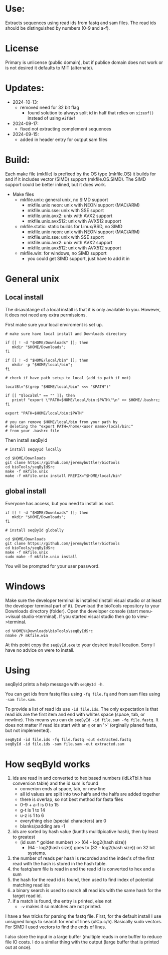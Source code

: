 # Use:

Extracts sequences using read ids from fastq and sam
  files. The read ids should be distinguished by numbers
  (0-9 and a-f).

# License

Primary is unlicense (public domain), but if publice
  domain does not work or is not desired it defaults to
  MIT (alternate).

# Updates:

- 2024-10-13:
  - removed need for 32 bit flag 
    - found solution to always split id in half that
      relies on `sizeof()` instead of using `#ifdef`
- 2024-09-17:
  - fixed not extracting complement sequences
- 2024-09-15:
  - added in header entry for output sam files

# Build:

Each make file (mkfile) is prefixed by the OS type
  (mkfile.OS) it builds for and if it includes vector
  (SIMD) support (mkfile.OS.SIMD). The SIMD support could
  be better inlined, but it does work.

- Make files
  - mkfile.unix: general unix, no SIMD support
    - mkfile.unix neon: unix with NEON support (MAC/ARM)
    - mkfile.unix.sse: unix with SSE suport
    - mkfile.unix.avx2: unix with AVX2 support
    - mkfile.unix.avx512: unix with AVX512 support
  - mkfile.static: static builds for Linux/BSD, no SIMD
    - mkfile.unix neon: unix with NEON support (MAC/ARM)
    - mkfile.unix.sse: unix with SSE suport
    - mkfile.unix.avx2: unix with AVX2 support
    - mkfile.unix.avx512: unix with AVX512 support
  - mkfile.win: for windows, no SIMD support
    - you could get SIMD support, just have to add it in

# General unix

## Local install

The disavatange of a local install is that it is only
  available to you. However, it does not need any extra
  permissions.


First make sure your local enviroment is set up.

```
# make sure have local install and Downloads directory

if [[ ! -d "$HOME/Downloads" ]]; then
   mkdir "$HOME/Downloads";
fi

if [[ ! -d "$HOME/local/bin" ]]; then
   mkdir -p "$HOME/local/bin";
fi

# check if have path setup to local (add to path if not)

localBl="$(grep "$HOME/local/bin" <<< "$PATH")"

if [[ "$localBl" == "" ]]; then
   printf "export \"PATH=$HOME/local/bin:$PATH\"\n" >> $HOME/.bashrc;
fi

export "PATH=$HOME/local/bin:$PATH"

# you can remove $HOME/local/bin from your path by
# deleting the "export PATH=/home/<user name>/local/bin:"
# from your .bashrc file
```

Then install seqById

```
# install seqById locally

cd $HOME/Downloads
git clone https://github.com/jeremybuttler/bioTools
cd bioTools/seqByIdSrc
make -f mkfile.unix
make -f mkfile.unix install PREFIX="$HOME/local/bin"
```

## global install

Everyone has access, but you need to install as root.

```
if [[ ! -d "$HOME/Downloads" ]]; then
   mkdir "$HOME/Downloads";
fi

# install seqById globally

cd $HOME/Downloads
git clone https://github.com/jeremybuttler/bioTools
cd bioTools/seqByIdSrc
make -f mkfile.unix
sudo make -f mkfile.unix install
```

You will be prompted for your user password.

# Windows

Make sure the developer terminal is installed (install
  visual studio or at least the developer terminal part of
  it). Download the bioTools repository to your Downloads
  directory (folder). Open the developer console
  (start menu->visual studio->terminal). If you started
  visual studio then go to view->terminal.

```
cd %HOME%\Downloads\bioTools\seqByIdSrc
nmake /F mkfile.win
```

At this point copy the `seqById.exe` to your desired
  install location. Sorry I have no advice on were to
  install.

# Using

seqById prints a help message with `seqById -h`.

You can get ids from fastq files using `-fq file.fq` and
  from sam files using `-sam file.sam`.

To provide a list of read ids use `-id file.ids`. The only
  expectation is that read ids are the first item and end
  with whites space (space, tab, or newline). This means
  you can do `seqById -id file.sam -fq file.fastq`. It
  does not matter if read ids start with an `@` or an
  '>' (orginally planed fasta, but not implemented).
  
```
seqById -id file.ids -fq file.fastq -out extracted.fastq
seqById -id file.ids -sam file.sam -out extracted.sam
```

# How seqById works

1. ids are read in and converted to hex based numbers
   (idLkTbl.h has conversion table) and the id sum is
   found
   - converion ends at space, tab, or new line
   - all id values are split into two halfs and the halfs
     are added together
   - there is overlap, so not best method for fasta files
   - 0-9 + a-f is 0 to 15
   - g-t is 1 to 14
   - u-z is 1 to 6
   - everything else (special characters) are 0
   - blanks/padding are -1
2. ids are sorted by hash value (kunths mulitlpicative
   hash), then by least to greatest
   - (id sum * golden number) >> (64 - log2(hash size))
     - (64 - log2(hash size)) goes to
       (32 - log2(hash size)) on 32 bit systems.
3. the number of reads per hash is recorded and the
   index's of the first read with the hash is stored in
   the hash table.
4. the fastq/sam file is read in and the read id is
   converted to hex and a sum
5. the hash for the read id is found, then used to find
   index of potential matching read ids
6. a binary search is used to search all read ids with the
   same hash for the target read id.
7. if a match is found, the entry is printed, else not
   - `-v` makes it so matches are not printed.

I have a few tricks for parsing the fastq file. First, for
  the default install I use unsigned longs to search for
  end of lines (ulCp.c/h). Basically sudo vectors. For
  SIMD I used vectors to find the ends of lines.

I also store the input in a large buffer (multiple reads
  in one buffer to reduce file IO costs. I do a similar
  thing with the output (large buffer that is printed
  out at once).

